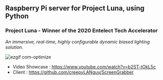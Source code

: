 ## Raspberry Pi server for Project Luna, using Python

### Project Luna - Winner of the 2020 Entelect Tech Accelerator  
_An immersive, real-time, highly configurable dynamic biased lighting solution._  

![ezgif com-optimize](https://github.com/creepyLANguy/ScreenGrabber/assets/28150772/af14c14a-547f-418c-8737-e641635ca44c)

- Video Showcase : https://www.youtube.com/watch?v=b2ST-tOkL5c  
- Client : https://github.com/creepyLANguy/ScreenGrabber
